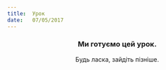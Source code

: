 ```yaml
---
title:  Урок
date:   07/05/2017
---
```


### <center>Ми готуємо цей урок.</center>
<center>Будь ласка, зайдіть пізніше.</center>